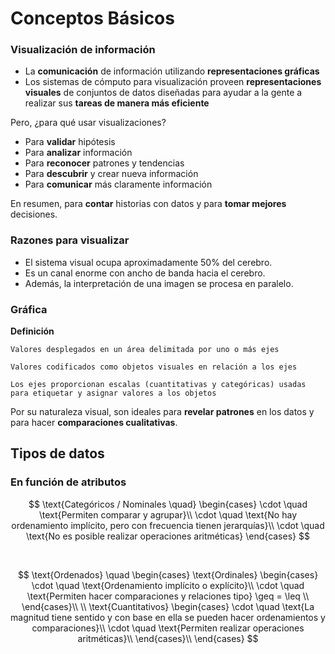 # Conceptos Básicos

### Visualización de información

- La **comunicación** de información utilizando **representaciones gráficas**
- Los sistemas de cómputo para visualización proveen **representaciones visuales** de conjuntos de datos diseñadas para ayudar a la gente a realizar sus **tareas de manera más eficiente**

Pero, ¿para qué usar visualizaciones?

- Para **validar** hipótesis
- Para **analizar** información
- Para **reconocer** patrones y tendencias
- Para **descubrir** y crear nueva información
- Para **comunicar** más claramente información

En resumen, para **contar** historias con datos y para **tomar mejores** decisiones.

### Razones para visualizar

- El sistema visual ocupa aproximadamente 50% del cerebro. 
- Es un canal enorme con ancho de banda hacia el cerebro. 
- Además, la interpretación de una imagen se procesa en paralelo.

### Gráfica
**Definición**
~~~
Valores desplegados en un área delimitada por uno o más ejes

Valores codificados como objetos visuales en relación a los ejes

Los ejes proporcionan escalas (cuantitativas y categóricas) usadas para etiquetar y asignar valores a los objetos
~~~

Por su naturaleza visual, son ideales para **revelar patrones** en los datos y para hacer **comparaciones cualitativas**.

## Tipos de datos

### En función de atributos

$$
\text{Categóricos / Nominales \quad}
\begin{cases}
\cdot \quad \text{Permiten comparar y agrupar}\\
\cdot \quad \text{No hay ordenamiento implícito, pero con frecuencia tienen jerarquías}\\
\cdot \quad \text{No es posible realizar operaciones aritméticas}
\end{cases}
$$

<br>

$$
\text{Ordenados} \quad
\begin{cases}
   \text{Ordinales} 
   \begin{cases} 
      \cdot \quad \text{Ordenamiento implícito o explícito}\\
      \cdot \quad \text{Permiten hacer comparaciones y relaciones tipo} \geq = \leq \\
   \end{cases}\\
   \\
   \text{Cuantitativos}
   \begin{cases}
      \cdot \quad \text{La magnitud tiene sentido y con base en ella se pueden hacer ordenamientos y comparaciones}\\
      \cdot \quad \text{Permiten realizar operaciones aritméticas}\\
   \end{cases}\\
\end{cases}
$$